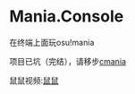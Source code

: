 # Mania.Console
在终端上面玩osu!mania

项目已坑（完结），请移步[cmania](https://github.com/telecomadm1145/cmania)

鼠鼠视频:[鼠鼠](https://www.bilibili.com/video/BV1HP411i7Ws/)

